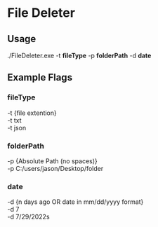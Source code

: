 ﻿<h1>File Deleter</h1>
<h2>Usage</h2>
./FileDeleter.exe -t <strong>fileType</strong> -p <strong>folderPath</strong> -d <strong>date</strong>
<h2>Example Flags</h2>
<h3>fileType</h3>
-t {file extention}
</br>
-t txt
</br>
-t json
<h3>folderPath</h3>
-p {Absolute Path (no spaces)}
</br>
-p C:/users/jason/Desktop/folder
<h3>date</h3>
-d {n days ago OR date in mm/dd/yyyy format}
</br>
-d 7
</br>
-d 7/29/2022s